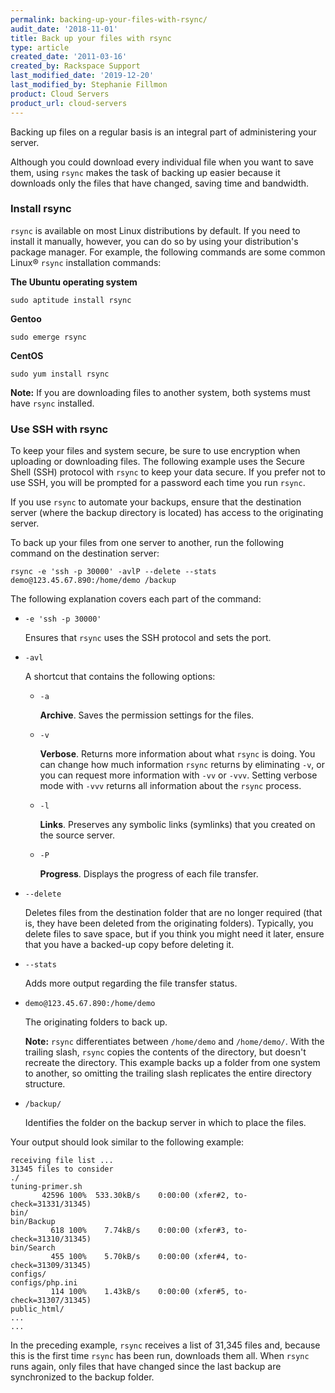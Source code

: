 ```yaml
---
permalink: backing-up-your-files-with-rsync/
audit_date: '2018-11-01'
title: Back up your files with rsync
type: article
created_date: '2011-03-16'
created_by: Rackspace Support
last_modified_date: '2019-12-20'
last_modified_by: Stephanie Fillmon
product: Cloud Servers
product_url: cloud-servers
---
```


Backing up files on a regular basis is an integral part of administering your server.

Although you could download every individual file when you want to save them, using `rsync` makes the task of backing up easier because it downloads only the files that have changed, saving time and bandwidth.

### Install rsync

`rsync` is available on most Linux distributions by default. If you need to install it manually, however, you can do so by using your distribution's package manager. For example, the following commands are some common Linux&reg; `rsync` installation commands:

**The Ubuntu operating system**

    sudo aptitude install rsync

**Gentoo**

    sudo emerge rsync

**CentOS**

    sudo yum install rsync

**Note:** If you are downloading files to another system, both systems must have `rsync` installed.

### Use SSH with rsync

To keep your files and system secure, be sure to use encryption when uploading or downloading files. The following example uses the Secure Shell (SSH) protocol with `rsync` to keep your data secure. If you prefer not to use SSH, you will be prompted for a password each time you run `rsync`.

If you use `rsync` to automate your backups, ensure that the destination server (where the backup directory
is located) has access to the originating server.

To back up your files from one server to another, run the following command on the destination server:

    rsync -e 'ssh -p 30000' -avlP --delete --stats demo@123.45.67.890:/home/demo /backup

The following explanation covers each part of the command:

-  `-e 'ssh -p 30000'`

    Ensures that `rsync` uses the SSH protocol and sets the port.

-  `-avl`

   A shortcut that contains the following options:

    -  `-a`

       **Archive**. Saves the permission settings for the files.

    -  `-v`

       **Verbose**. Returns more information about what `rsync` is doing. You can change how much information `rsync` returns by eliminating `-v`, or you can request more information with `-vv` or `-vvv`. Setting verbose mode with `-vvv` returns all information about the `rsync` process.

    -  `-l`

       **Links**. Preserves any symbolic links (symlinks) that you created on the source server.

    -  `-P`

       **Progress**. Displays the progress of each file transfer.

-  `--delete`

   Deletes files from the destination folder that are no longer required (that is, they have been deleted from the originating folders). Typically, you delete files to save space, but if you think you might need it later, ensure that you have a backed-up copy before deleting it.

-  `--stats`

   Adds more output regarding the file transfer status.

-  `demo@123.45.67.890:/home/demo`

   The originating folders to back up.

   **Note:** `rsync` differentiates between `/home/demo` and `/home/demo/`. With the trailing slash, `rsync` copies the contents of the directory, but doesn't recreate the directory. This example backs up a folder from one system to another, so omitting the trailing slash replicates the entire directory structure.

-  `/backup/`

   Identifies the folder on the backup server in which to place the files.

Your output should look similar to the following example:

    receiving file list ...
    31345 files to consider
    ./
    tuning-primer.sh
           42596 100%  533.30kB/s    0:00:00 (xfer#2, to-check=31331/31345)
    bin/
    bin/Backup
             618 100%    7.74kB/s    0:00:00 (xfer#3, to-check=31310/31345)
    bin/Search
             455 100%    5.70kB/s    0:00:00 (xfer#4, to-check=31309/31345)
    configs/
    configs/php.ini
             114 100%    1.43kB/s    0:00:00 (xfer#5, to-check=31307/31345)
    public_html/
    ...
    ...

In the preceding example, `rsync` receives a list of 31,345 files and, because this is the first time `rsync` has been run, downloads them all. When `rsync` runs again, only files that have changed since the last backup are synchronized to the backup folder.
